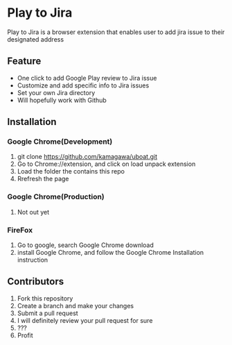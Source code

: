 # Play to Jira
Play to Jira is a browser extension that enables user to add jira issue to their designated address

## Feature
 * One click to add Google Play review to Jira issue
 * Customize and add specific info to Jira issues
 * Set your own Jira directory
 * Will hopefully work with Github

## Installation
### Google Chrome(Development)
 1. git clone https://github.com/kamagawa/uboat.git
 2. Go to Chrome://extension, and click on load unpack extension
 3. Load the folder the contains this repo
 4. Rrefresh the page

### Google Chrome(Production)
 1. Not out yet
 
### FireFox
 1. Go to google, search Google Chrome download
 2. install Google Chrome, and follow the Google Chrome Installation instruction

## Contributors
 1. Fork this repository
 2. Create a branch and make your changes
 3. Submit a pull request
 4. I will definitely review your pull request for sure
 5. ???
 6. Profit

 